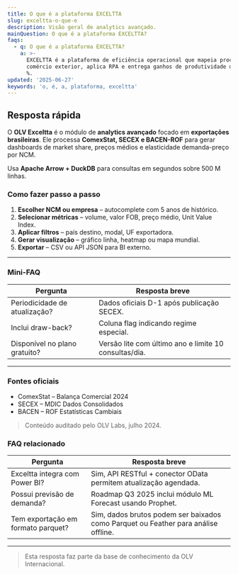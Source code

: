 ```yaml
---
title: O que é a plataforma EXCELTTA
slug: exceltta-o-que-e
description: Visão geral de analytics avançado.
mainQuestion: O que é a plataforma EXCELTTA?
faqs:
  - q: O que é a plataforma EXCELTTA?
    a: >-
      EXCELTTA é a plataforma de eficiência operacional que mapeia processos de
      comércio exterior, aplica RPA e entrega ganhos de produtividade de até 40
      %.
updated: '2025-06-27'
keywords: 'o, é, a, plataforma, exceltta'
---
```


## Resposta rápida

O **OLV Exceltta** é o módulo de **analytics avançado** focado em **exportações brasileiras**. Ele processa **ComexStat, SECEX e BACEN-ROF** para gerar dashboards de market share, preços médios e elasticidade demanda-preço por NCM.

Usa **Apache Arrow + DuckDB** para consultas em segundos sobre 500 M linhas.

### Como fazer passo a passo

1. **Escolher NCM ou empresa** – autocomplete com 5 anos de histórico.
2. **Selecionar métricas** – volume, valor FOB, preço médio, Unit Value Index.
3. **Aplicar filtros** – país destino, modal, UF exportadora.
4. **Gerar visualização** – gráfico linha, heatmap ou mapa mundial.
5. **Exportar** – CSV ou API JSON para BI externo.

---

### Mini-FAQ

| Pergunta | Resposta breve |
| --- | --- |
| Periodicidade de atualização? | Dados oficiais D-1 após publicação SECEX. |
| Inclui draw-back? | Coluna flag indicando regime especial. |
| Disponível no plano gratuito? | Versão lite com último ano e limite 10 consultas/dia.

---

### Fontes oficiais

* ComexStat – Balança Comercial 2024
* SECEX – MDIC Dados Consolidados
* BACEN – ROF Estatísticas Cambiais

> Conteúdo auditado pelo OLV Labs, julho 2024.

### FAQ relacionado

| Pergunta | Resposta breve |
| --- | --- |
| Exceltta integra com Power BI? | Sim, API RESTful + conector OData permitem atualização agendada. |
| Possui previsão de demanda? | Roadmap Q3 2025 inclui módulo ML Forecast usando Prophet. |
| Tem exportação em formato parquet? | Sim, dados brutos podem ser baixados como Parquet ou Feather para análise offline. |

---

> Esta resposta faz parte da base de conhecimento da OLV Internacional.
